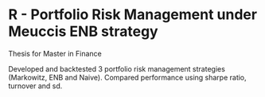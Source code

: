 # R - Portfolio Risk Management under Meuccis ENB strategy
Thesis for Master in Finance

Developed and backtested 3 portfolio risk management strategies (Markowitz, ENB and Naive). Compared performance using sharpe ratio, turnover and sd.
